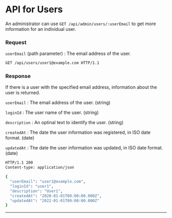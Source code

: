 # API for Users

<ApiPreamble verb="get" path="/users/:userEmail" />

An administrator can use `GET /api/admin/users/:userEmail` to get more information for an individual user.

### Request

`userEmail` (path parameter)
: The email address of the user.

```bash title="Example"
GET /api/users/user1@example.com HTTP/1.1
```

### Response

If there is a user with the specified email address, information about the user is returned.

`userEmail`
: The email address of the user. (string)

`loginId`
: The user name of the user. (string)

`description`
: An optinal text to identify the user. (string)

`createdAt`
: The date the user information was registered, in ISO date format. (date)

`updatedAt`
: The date the user information was updated, in ISO date format. (date)

```bash title="Example"
HTTP/1.1 200
Content-type: application/json

{
  "userEmail": "user1@example.com",
  "loginId": "user1",
  "description": "User1",
  "createdAt": "2020-01-01T09:00:00.000Z",
  "updatedAt": "2022-01-01T09:00:00.000Z"
}
```

---
